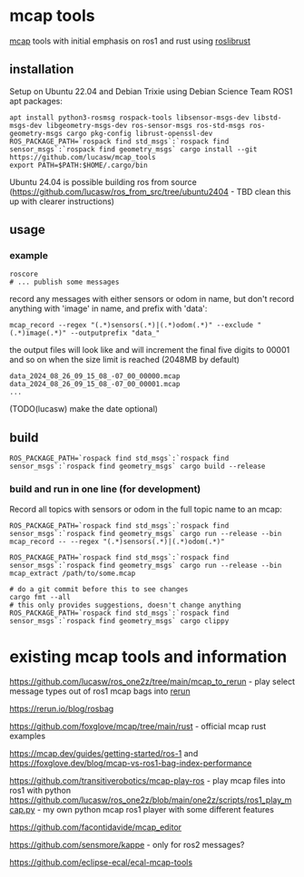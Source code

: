 # mcap tools

[mcap](https://mcap.dev) tools with initial emphasis on ros1 and rust using [roslibrust](https://github.com/Carter12s/roslibrust)

## installation

Setup on Ubuntu 22.04 and Debian Trixie using Debian Science Team ROS1 apt packages:

```
apt install python3-rosmsg rospack-tools libsensor-msgs-dev libstd-msgs-dev libgeometry-msgs-dev ros-sensor-msgs ros-std-msgs ros-geometry-msgs cargo pkg-config librust-openssl-dev
ROS_PACKAGE_PATH=`rospack find std_msgs`:`rospack find sensor_msgs`:`rospack find geometry_msgs` cargo install --git https://github.com/lucasw/mcap_tools
export PATH=$PATH:$HOME/.cargo/bin
```

Ubuntu 24.04 is possible building ros from source (https://github.com/lucasw/ros_from_src/tree/ubuntu2404 - TBD clean this up with clearer instructions)

## usage

### example

```
roscore
# ... publish some messages
```

record any messages with either sensors or odom in name, but don't record anything with 'image' in name,
and prefix with 'data':

```
mcap_record --regex "(.*)sensors(.*)|(.*)odom(.*)" --exclude "(.*)image(.*)" --outputprefix "data_"
```

the output files will look like and will increment the final five digits to 00001 and so on when the size limit is reached (2048MB by default)

```
data_2024_08_26_09_15_08_-07_00_00000.mcap
data_2024_08_26_09_15_08_-07_00_00001.mcap
...
```

(TODO(lucasw) make the date optional)

## build

```
ROS_PACKAGE_PATH=`rospack find std_msgs`:`rospack find sensor_msgs`:`rospack find geometry_msgs` cargo build --release
```

### build and run in one line (for development)

Record all topics with sensors or odom in the full topic name to an mcap:
```
ROS_PACKAGE_PATH=`rospack find std_msgs`:`rospack find sensor_msgs`:`rospack find geometry_msgs` cargo run --release --bin mcap_record -- --regex "(.*)sensors(.*)|(.*)odom(.*)"
```

```
ROS_PACKAGE_PATH=`rospack find std_msgs`:`rospack find sensor_msgs`:`rospack find geometry_msgs` cargo run --release --bin mcap_extract /path/to/some.mcap
```

```
# do a git commit before this to see changes
cargo fmt --all
# this only provides suggestions, doesn't change anything
ROS_PACKAGE_PATH=`rospack find std_msgs`:`rospack find sensor_msgs`:`rospack find geometry_msgs` cargo clippy
```

# existing mcap tools and information

https://github.com/lucasw/ros_one2z/tree/main/mcap_to_rerun - play select message types out of ros1 mcap bags into [rerun](https://rerun.io/)

https://rerun.io/blog/rosbag

https://github.com/foxglove/mcap/tree/main/rust - official mcap rust examples

https://mcap.dev/guides/getting-started/ros-1 and https://foxglove.dev/blog/mcap-vs-ros1-bag-index-performance

https://github.com/transitiverobotics/mcap-play-ros - play mcap files into ros1 with python
https://github.com/lucasw/ros_one2z/blob/main/one2z/scripts/ros1_play_mcap.py - my own python mcap ros1 player with some different features

https://github.com/facontidavide/mcap_editor

https://github.com/sensmore/kappe - only for ros2 messages?

https://github.com/eclipse-ecal/ecal-mcap-tools
